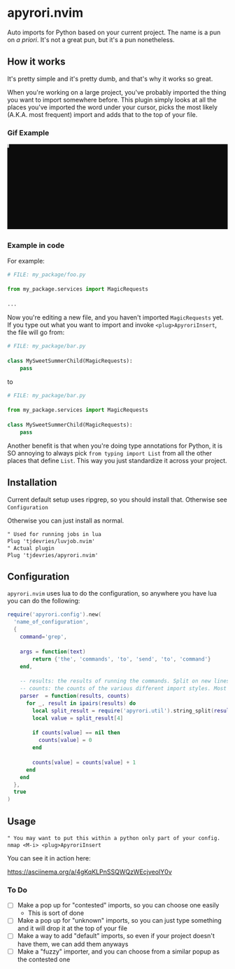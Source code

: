 # apyrori.nvim

Auto imports for Python based on your current project. The name is a pun on _a priori_. It's not a great pun, but it's a pun nonetheless.

## How it works

It's pretty simple and it's pretty dumb, and that's why it works so great.

When you're working on a large project, you've probably imported the thing you want to import somewhere before.
This plugin simply looks at all the places you've imported the word under your cursor, picks the most likely (A.K.A. most frequent) import
and adds that to the top of your file.

### Gif Example

![simple_example](./media/simple_edit.svg)

### Example in code

For example:

```python
# FILE: my_package/foo.py

from my_package.services import MagicRequests

...
```

Now you're editing a new file, and you haven't imported `MagicRequests` yet. If you type out what you want to import and invoke `<plug>ApyroriInsert`,
the file will go from:

```python
# FILE: my_package/bar.py

class MySweetSummerChild(MagicRequests):
    pass
```

to

```python
# FILE: my_package/bar.py

from my_package.services import MagicRequests

class MySweetSummerChild(MagicRequests):
    pass
```

Another benefit is that when you're doing type annotations for Python, it is SO annoying to always pick `from typing import List` from all the other places that define `List`. This way you just standardize it across your project.

## Installation

Current default setup uses ripgrep, so you should install that. Otherwise see `Configuration`

Otherwise you can just install as normal.

```vim
" Used for running jobs in lua
Plug 'tjdevries/luvjob.nvim'
" Actual plugin
Plug 'tjdevries/apyrori.nvim'
```

## Configuration

`apyrori.nvim` uses lua to do the configuration, so anywhere you have lua you can do the following:

```lua
require('apyrori.config').new(
  'name_of_configuration',
  {
    command='grep',

    args = function(text)
        return {'the', 'commands', 'to', 'send', 'to', 'command'}
    end,

    -- results: the results of running the commands. Split on new lines
    -- counts: the counts of the various different import styles. Most common will be used.
    parser  = function(results, counts)
      for _, result in ipairs(results) do
        local split_result = require('apyrori.util').string_split(result, ":", 4)
        local value = split_result[4]

        if counts[value] == nil then
          counts[value] = 0
        end

        counts[value] = counts[value] + 1
      end
    end
  },
  true
)

```

## Usage

```vim
" You may want to put this within a python only part of your config.
nmap <M-i> <plug>ApyroriInsert
```

You can see it in action here:

https://asciinema.org/a/4gKqKLPnSSQWQzWEcjveoIY0v


### To Do

- [ ] Make a pop up for "contested" imports, so you can choose one easily
    - This is sort of done
- [ ] Make a pop up for "unknown" imports, so you can just type something and it will drop it at the top of your file
- [ ] Make a way to add "default" imports, so even if your project doesn't have them, we can add them anyways
- [ ] Make a "fuzzy" importer, and you can choose from  a similar popup as the contested one
